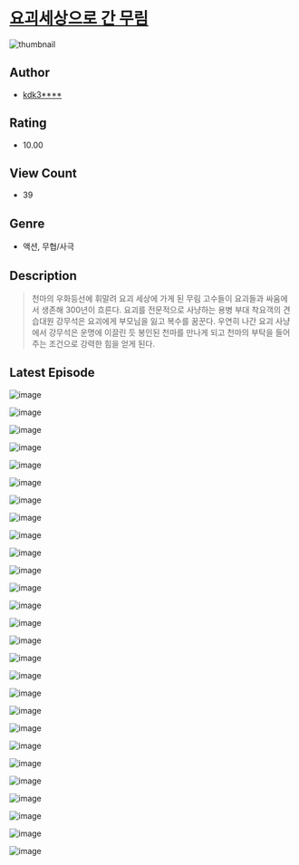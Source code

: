 # [요괴세상으로 간 무림](https://comic.naver.com/challenge/list?titleId=810860)
![thumbnail](https://image-comic.pstatic.net/user_contents_data/challenge_comic/2023/05/24/367041/upload_3558514842332573747_480x623.jpeg)

## Author
- [kdk3****](https://comic.naver.com/artistTitle?id=367041)

## Rating
- 10.00

## View Count
- 39

## Genre
- 액션, 무협/사극

## Description
> 천마의 우화등선에 휘말려 요괴 세상에 가게 된 무림 고수들이 요괴들과 싸움에서 생존해 300년이 흐른다. 요괴를 전문적으로 사냥하는 용병 부대 착요객의 견습대원 강무석은 요괴에게 부모님을 잃고 복수를 꿈꾼다. 우연히 나간 요괴 사냥에서 강무석은 운명에 이끌린 듯 봉인된 천마를 만나게 되고 천마의 부탁을 들어주는 조건으로 강력한 힘을 얻게 된다.


## Latest Episode
![image](https://image-comic.pstatic.net/user_contents_data/challenge_comic/2023/05/24/367041/upload_3833179246452357473.jpeg)

![image](https://image-comic.pstatic.net/user_contents_data/challenge_comic/2023/05/24/367041/upload_3774637953220228198.jpeg)

![image](https://image-comic.pstatic.net/user_contents_data/challenge_comic/2023/05/24/367041/upload_7004280929790474597.jpeg)

![image](https://image-comic.pstatic.net/user_contents_data/challenge_comic/2023/05/24/367041/upload_3978707488251012708.jpeg)

![image](https://image-comic.pstatic.net/user_contents_data/challenge_comic/2023/05/24/367041/upload_3474590220101772856.jpeg)

![image](https://image-comic.pstatic.net/user_contents_data/challenge_comic/2023/05/24/367041/upload_3688785877757146467.jpeg)

![image](https://image-comic.pstatic.net/user_contents_data/challenge_comic/2023/05/24/367041/upload_3761122950317158450.jpeg)

![image](https://image-comic.pstatic.net/user_contents_data/challenge_comic/2023/05/24/367041/upload_7220449094714090595.jpeg)

![image](https://image-comic.pstatic.net/user_contents_data/challenge_comic/2023/05/24/367041/upload_3847028686409982264.jpeg)

![image](https://image-comic.pstatic.net/user_contents_data/challenge_comic/2023/05/24/367041/upload_7292796951267992373.jpeg)

![image](https://image-comic.pstatic.net/user_contents_data/challenge_comic/2023/05/24/367041/upload_7291947257181974583.jpeg)

![image](https://image-comic.pstatic.net/user_contents_data/challenge_comic/2023/05/24/367041/upload_3486739625298506553.jpeg)

![image](https://image-comic.pstatic.net/user_contents_data/challenge_comic/2023/05/24/367041/upload_7004053112631747427.jpeg)

![image](https://image-comic.pstatic.net/user_contents_data/challenge_comic/2023/05/24/367041/upload_3846695538648179044.jpeg)

![image](https://image-comic.pstatic.net/user_contents_data/challenge_comic/2023/05/24/367041/upload_7233116770060613944.jpeg)

![image](https://image-comic.pstatic.net/user_contents_data/challenge_comic/2023/05/24/367041/upload_3775195375614507313.jpeg)

![image](https://image-comic.pstatic.net/user_contents_data/challenge_comic/2023/05/24/367041/upload_3991707916132835634.jpeg)

![image](https://image-comic.pstatic.net/user_contents_data/challenge_comic/2023/05/24/367041/upload_7306020795597534310.jpeg)

![image](https://image-comic.pstatic.net/user_contents_data/challenge_comic/2023/05/24/367041/upload_3978707500380992311.jpeg)

![image](https://image-comic.pstatic.net/user_contents_data/challenge_comic/2023/05/24/367041/upload_7149524208998245175.jpeg)

![image](https://image-comic.pstatic.net/user_contents_data/challenge_comic/2023/05/24/367041/upload_4122826898192884324.jpeg)

![image](https://image-comic.pstatic.net/user_contents_data/challenge_comic/2023/05/24/367041/upload_7292235113725112676.jpeg)

![image](https://image-comic.pstatic.net/user_contents_data/challenge_comic/2023/05/24/367041/upload_3702584942647404087.jpeg)

![image](https://image-comic.pstatic.net/user_contents_data/challenge_comic/2023/05/24/367041/upload_3617626773684380259.jpeg)

![image](https://image-comic.pstatic.net/user_contents_data/challenge_comic/2023/05/24/367041/upload_3919088686404559923.jpeg)

![image](https://image-comic.pstatic.net/user_contents_data/challenge_comic/2023/05/24/367041/upload_7149575894584419890.jpeg)

![image](https://image-comic.pstatic.net/user_contents_data/challenge_comic/2023/05/24/367041/upload_3762587504133287989.jpeg)

